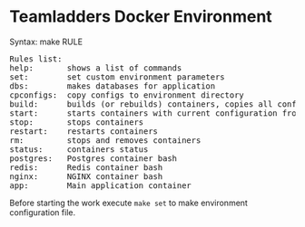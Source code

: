 <h1>Teamladders Docker Environment</h1>


Syntax: make RULE

<pre>
Rules list:
help:       shows a list of commands
set:        set custom environment parameters
dbs:        makes databases for application
cpconfigs:  copy configs to environment directory
build:      builds (or rebuilds) containers, copies all configure files from conf directory
start:      starts containers with current configuration from conf directory
stop:       stops containers
restart:    restarts containers
rm:         stops and removes containers
status:     containers status
postgres:   Postgres container bash
redis:      Redis container bash
nginx:      NGINX container bash
app:        Main application container
</pre>

Before starting the work execute `make set` to make environment configuration file.